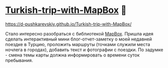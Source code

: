 # [Turkish-trip-with-MapBox](https://d-pushkarevskiy.github.io/Turkish-trip-with-MapBox/) :eyes:

https://d-pushkarevskiy.github.io/Turkish-trip-with-MapBox/

Стало интересно разобраться с библиотекой [MapBox](https://www.mapbox.com).
Пришла идея сделать интерактивный мини блог-отчет-заметку о моей недавней поездке в Турцию, проложить маршруты (точками служили места ночлега в городах), добавить текст и фотографии с поездки.
По задумке - смена темы карты должна информировать о времени суток пребывания.
